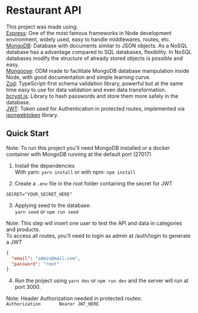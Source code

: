 # Restaurant API

This project was made using:<br>
[Express](https://expressjs.com/): One of the most famous frameworks in Node development environment, widely used, easy to handle middlewares, routes, etc.<br>
[MongoDB](https://www.mongodb.com/): Database with documents similar to JSON objects. As a NoSQL database has a advantage compared to SQL databases, flexibility.
In NoSQL databases modify the structure of already stored objects is possible and easy.<br>
[Mongoose](https://mongoosejs.com/): ODM made to facilitate MongoDB database manipulation inside Node, with good documentation and simple learning curve.<br>
[Zod](https://zod.dev/): TypeScript-first schema validation library, powerful but at the same time easy to use for data validation and even data transformation.<br>
[bcrypt.js](https://www.npmjs.com/package/bcryptjs): Library to hash passwords and store them more safely in the database.<br>
[JWT](https://jwt.io/): Token used for Authentication in protected routes, implemented via [jsonwebtoken](https://www.npmjs.com/package/jsonwebtoken) library.<br>

## Quick Start

Note: To run this project you'll need MongoDB installed or a docker container with MongoDB running at the default port (27017)

1. Install the dependencies<br>
   With yarn: `yarn install`
   or
   with npm: `npm install`

2. Create a `.env` file in the root folder containing the secret for JWT <br>

```env
SECRET="YOUR_SECRET_HERE"
```

3. Applying seed to the database:<br>
   `yarn seed` or `npm run seed`

Note: This step will insert one user to test the API and data in categories and products.<br>
To access all routes, you'll need to login as admin at /auth/login to generate a JWT

```json
{
  "email": "admin@mail.com",
  "password": "root"
}
```

4. Run the project using `yarn dev` or `npm run dev` and the server will run at port 3000.

Note: Header Authorization needed in protected routes:<br>
`Authorization       Bearer JWT_HERE`
